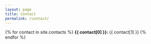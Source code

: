 ```yaml
---
layout: page
title: Contact
permalink: /contact/
---
```


{% for contact in site.contacts %}
<b class="capitalize">{{ contact[0] }}: </b>{{ contact[1] }}
{% endfor %}